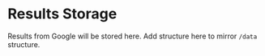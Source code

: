 # Results Storage

Results from Google will be stored here. Add structure here to mirror `/data` structure.
